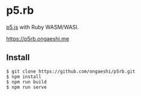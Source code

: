 # p5.rb
[p5.js](https://p5js.org/) with Ruby WASM/WASI.

https://p5rb.ongaeshi.me

## Install 

```
$ git clone https://github.com/ongaeshi/p5rb.git
$ npm install
$ npm run build
$ npm run serve
```
